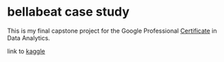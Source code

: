 # bellabeat case study
This is my final capstone project for the Google Professional [Certificate](https://coursera.org/share/360e1b33d41d5584f4a36b84605bb509) in Data Analytics. 

link to [kaggle](https://www.kaggle.com/code/middi0/bellabeat-case-study-with-r?scriptVersionId=99432114)
